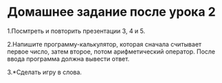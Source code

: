 # Домашнее задание после урока 2

1.Посмтреть и повторить презентации 3, 4 и 5.

2.Напишите программу-калькулятор, которая сначала считывает первое число, затем второе, потом арифметический оператор. После ввода программа должна вывести ответ.

3.*Сделать игру в слова.
